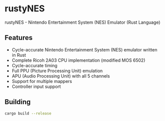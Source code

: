 # rustyNES

rustyNES - Nintendo Entertainment System (NES) Emulator (Rust Language)

## Features

- Cycle-accurate Nintendo Entertainment System (NES) emulator written in Rust
- Complete Ricoh 2A03 CPU implementation (modified MOS 6502)
- Cycle-accurate timing
- Full PPU (Picture Processing Unit) emulation
- APU (Audio Processing Unit) with all 5 channels
- Support for multiple mappers
- Controller input support

## Building

```bash
cargo build --release
